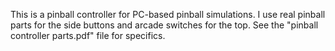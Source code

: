 This is a pinball controller for PC-based pinball simulations.  I use real pinball parts for the side buttons and arcade switches 
for the top.   See the "pinball controller parts.pdf" file for specifics.
